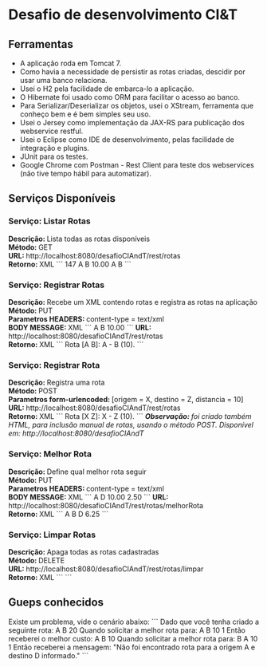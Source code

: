 # Desafio de desenvolvimento CI&T
<h2>Ferramentas</h2>
<ul>
<li>A aplicação roda em Tomcat 7.</br></li>
<li>Como havia a necessidade de persistir as rotas criadas, descidir por usar uma banco relaciona.</br></li>
<li>Usei o H2 pela facilidade de embarca-lo a aplicação.</br></li>
<li>O Hibernate foi usado como ORM para facilitar o acesso ao banco.</br></li>
<li>Para Serializar/Deserializar os objetos, usei o XStream, ferramenta que conheço bem e  é bem simples seu uso.</br></li>
<li>Usei o Jersey como implementação da JAX-RS para publicação dos webservice restful.</br></li>
<li>Usei o Eclipse como IDE de desenvolvimento, pelas facilidade de integração e plugins.</br></li>
<li>JUnit para os testes.</br></li>
<li>Google Chrome com Postman - Rest Client para teste dos webservices (não tive tempo hábil para automatizar).</br></li>
</ul>

<h2>Serviços Disponíveis</h2>

<h3>Serviço: Listar Rotas</h3>
<b>Descrição: </b>Lista todas as rotas disponíveis</br>
<b>Método: </b>GET</br>
<b>URL: </b>http://localhost:8080/desafioCIAndT/rest/rotas</br>
<b>Retorno: </b>XML
```
  <list>
      <rota>
          <id>147</id>
          <origem>A</origem>
          <destino>B</destino>
          <distancia>10.00</distancia>
          <steps>A B</steps>
      </rota>
  </list>
```

<h3>Serviço: Registrar Rotas</h3>
<b>Descrição: </b>Recebe um XML contendo rotas e registra as rotas na aplicação</br>
<b>Método: </b>PUT</br>
<b>Parametros HEADERS: </b>content-type = text/xml</br>
<b>BODY MESSAGE: </b>XML
```
  <list>
      <rota>
          <origem>A</origem>
          <destino>B</destino>
          <distancia>10.00</distancia>
      </rota>
  </list>
```
<b>URL: </b>http://localhost:8080/desafioCIAndT/rest/rotas</br>
<b>Retorno: </b>XML
```
  <retorno>
    <sucesso>Rota [A B]: A - B (10).</sucesso>
  </retorno>
```
<h3>Serviço: Registrar Rota</h3>
<b>Descrição: </b>Registra uma rota</br>
<b>Método: </b>POST</br>
<b>Parametros form-urlencoded: </b>[origem = X, destino = Z, distancia = 10]</br>
<b>URL: </b>http://localhost:8080/desafioCIAndT/rest/rotas</br>
<b>Retorno: </b>XML
```
  <retorno>
    <sucesso>Rota [X Z]: X - Z (10).</sucesso>
  </retorno>
```
<i><b>Observação: </b>foi criado também HTML, para inclusão manual de rotas, usando o método POST. Disponível em: http://localhost:8080/desafioCIAndT</i>

<h3>Serviço: Melhor Rota</h3>
<b>Descrição: </b>Define qual melhor rota seguir</br>
<b>Método: </b>PUT</br>
<b>Parametros HEADERS: </b>content-type = text/xml</br>
<b>BODY MESSAGE: </b>XML
```
  <melhorRota>
      <origem>A</origem>
      <destino>D</destino>
      <autonomia>10.00</autonomia>
      <valorLitro>2.50</valorLitro>
  </melhorRota>
```
<b>URL: </b>http://localhost:8080/desafioCIAndT/rest/rotas/melhorRota</br>
<b>Retorno: </b>XML
```
<melhorCusto>
    <rota>A B D</rota>
    <custo>6.25</custo>
</melhorCusto>
```
<h3>Serviço: Limpar Rotas</h3>
<b>Descrição: </b>Apaga todas as rotas cadastradas</br>
<b>Método: </b>DELETE</br>
<b>URL: </b>http://localhost:8080/desafioCIAndT/rest/rotas/limpar</br>
<b>Retorno: </b>XML
```
<sucesso/>
```

<h2>Gueps conhecidos</h2>
Existe um problema, vide o cenário abaixo:
```
Dado que você tenha criado a seguinte rota: A B 20
Quando solicitar a melhor rota para: A B 10 1
Então receberei o melhor custo: A B 10
Quando solicitar a melhor rota para: B A 10 1
Então receberei a mensagem: "Não foi encontrado rota para a origem A e destino D informado."
```
